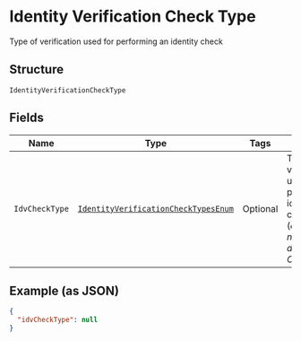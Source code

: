 
# Identity Verification Check Type

Type of verification used for performing an identity check

## Structure

`IdentityVerificationCheckType`

## Fields

| Name | Type | Tags | Description | Getter | Setter |
|  --- | --- | --- | --- | --- | --- |
| `IdvCheckType` | [`IdentityVerificationCheckTypesEnum`](../../doc/models/identity-verification-check-types-enum.md) | Optional | Types of verification used for performing identity checks (<i>documentary</i>, <i>non-documentary</i>, <i>OFAC</i>, etc.) | IdentityVerificationCheckTypesEnum getIdvCheckType() | setIdvCheckType(IdentityVerificationCheckTypesEnum idvCheckType) |

## Example (as JSON)

```json
{
  "idvCheckType": null
}
```

